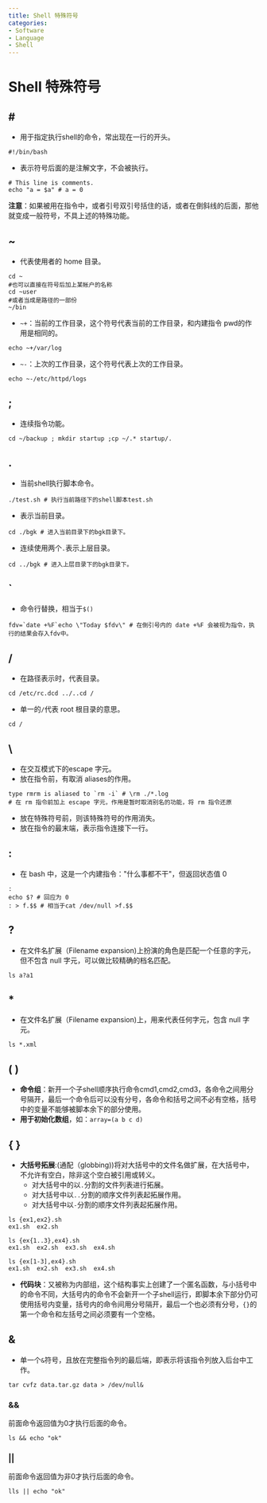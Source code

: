 ```yaml
---
title: Shell 特殊符号
categories:
- Software
- Language
- Shell
---
```

# Shell 特殊符号

## \#

- 用于指定执行shell的命令，常出现在一行的开头。

```
#!/bin/bash
```

- 表示符号后面的是注解文字，不会被执行。

```
# This line is comments.
echo "a = $a" # a = 0
```

**注意**：如果被用在指令中，或者引号双引号括住的话，或者在倒斜线的后面，那他就变成一般符号，不具上述的特殊功能。

## ~

- 代表使用者的 home 目录。

```shell
cd ~
#也可以直接在符号后加上某帐户的名称
cd ~user
#或者当成是路径的一部份
~/bin
```

- `~+`：当前的工作目录，这个符号代表当前的工作目录，和内建指令 pwd的作用是相同的。

```shell
echo ~+/var/log
```

- `~-`：上次的工作目录，这个符号代表上次的工作目录。

```shell
echo ~-/etc/httpd/logs
```

## ;

- 连续指令功能。

```
cd ~/backup ; mkdir startup ;cp ~/.* startup/.
```

## .

- 当前shell执行脚本命令。

```shell
./test.sh # 执行当前路径下的shell脚本test.sh
```

- 表示当前目录。

```shell
cd ./bgk # 进入当前目录下的bgk目录下。
```

- 连续使用两个`.`表示上层目录。

```shell
cd ../bgk # 进入上层目录下的bgk目录下。
```

## `

- 命令行替换，相当于`$()`

```shell
fdv=`date +%F`echo \"Today $fdv\" # 在倒引号内的 date +%F 会被视为指令，执行的结果会存入fdv中。
```

## /

- 在路径表示时，代表目录。

```
cd /etc/rc.dcd ../..cd /
```

- 单一的`/`代表 root 根目录的意思。

```
cd /
```

## \

- 在交互模式下的escape 字元。
- 放在指令前，有取消 aliases的作用。

```shell
type rmrm is aliased to `rm -i` # \rm ./*.log
# 在 rm 指令前加上 escape 字元，作用是暂时取消别名的功能，将 rm 指令还原
```

- 放在特殊符号前，则该特殊符号的作用消失。
- 放在指令的最末端，表示指令连接下一行。

## :

- 在 bash 中，这是一个内建指令：\"什么事都不干\"，但返回状态值 0

```
:
echo $? # 回应为 0
: > f.$$ # 相当于cat /dev/null >f.$$
```

## ?

- 在文件名扩展（Filename expansion)上扮演的角色是匹配一个任意的字元，但不包含 null 字元，可以做比较精确的档名匹配。

```
ls a?a1
```

## *

- 在文件名扩展（Filename expansion)上，用来代表任何字元，包含 null 字元。

```
ls *.xml
```

## (  )

- **命令组**：新开一个子shell顺序执行命令cmd1,cmd2,cmd3，各命令之间用分号隔开，最后一个命令后可以没有分号，各命令和括号之间不必有空格，括号中的变量不能够被脚本余下的部分使用。
- **用于初始化数组**，如：`array=(a b c d)`

## { }

- **大括号拓展**:(通配（globbing))将对大括号中的文件名做扩展，在大括号中，不允许有空白，除非这个空白被引用或转义。
    - 对大括号中的以`.`分割的文件列表进行拓展。
    - 对大括号中以`..`分割的顺序文件列表起拓展作用。
    - 对大括号中以`-`分割的顺序文件列表起拓展作用。

```shell
ls {ex1,ex2}.sh
ex1.sh  ex2.sh

ls {ex{1..3},ex4}.sh
ex1.sh  ex2.sh  ex3.sh  ex4.sh

ls {ex[1-3],ex4}.sh
ex1.sh  ex2.sh  ex3.sh  ex4.sh
```

- **代码块**：又被称为内部组，这个结构事实上创建了一个匿名函数，与小括号中的命令不同，大括号内的命令不会新开一个子shell运行，即脚本余下部分仍可使用括号内变量，括号内的命令间用分号隔开，最后一个也必须有分号，`{}`的第一个命令和左括号之间必须要有一个空格。

## &

- 单一个`&`符号，且放在完整指令列的最后端，即表示将该指令列放入后台中工作。

```
tar cvfz data.tar.gz data > /dev/null&
```

### &&

前面命令返回值为0才执行后面的命令。

```
ls && echo "ok"
```

### ||

前面命令返回值为非0才执行后面的命令。

```
lls || echo "ok"
```